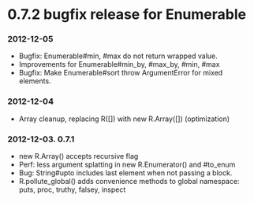 # 0.7.2 bugfix release for Enumerable

### 2012-12-05

- Bugfix: Enumerable#min, #max do not return wrapped value.
- Improvements for Enumerable#min_by, #max_by, #min, #max
- Bugfix: Make Enumerable#sort throw ArgumentError for mixed elements.

### 2012-12-04

- Array cleanup, replacing R([]) with new R.Array([]) (optimization)

### 2012-12-03. 0.7.1

- new R.Array() accepts recursive flag
- Perf: less argument splatting in new R.Enumerator() and #to_enum
- Bug: String#upto includes last element when not passing a block.
- R.pollute_global() adds convenience methods to global namespace: puts, proc, truthy, falsey, inspect